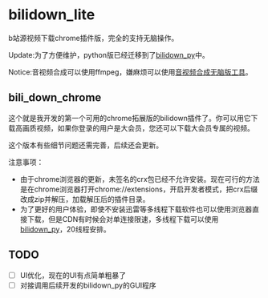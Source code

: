 # bilidown_lite

b站源视频下载chrome插件版，完全的支持无脑操作。

Update:为了方便维护，python版已经迁移到了[bilidown_py](https://github.com/MNTMDEV/bilidown_py)中。

Notice:音视频合成可以使用ffmpeg，嫌麻烦可以使用[音视频合成无脑版工具](https://github.com/MNTMDEV/Qtavcombine)。

## bili_down_chrome

这个就是我开发的第一个可用的chrome拓展版的bilidown插件了。你可以用它下载高画质视频，如果你登录的用户是大会员，您还可以下载大会员专属的视频。

这个版本有些细节问题还需完善，后续还会更新。

注意事项：
- 由于chrome浏览器的更新，未签名的crx包已经不允许安装。现在可行的方法是在chrome浏览器打开chrome://extensions，开启开发者模式，把crx后缀改成zip并解压，加载解压后的插件目录。
- 为了更好的用户体验，即使不安装迅雷等多线程下载软件也可以使用浏览器直接下载，但是CDN有时候会对单连接限速，多线程下载可以使用[bilidown_py](https://github.com/MNTMDEV/bilidown_py)，20线程安排。

## TODO

- [ ] UI优化，现在的UI有点简单粗暴了
- [ ] 对接调用后续开发的bilidown_py的GUI程序